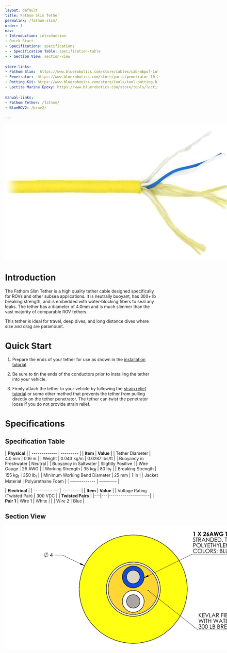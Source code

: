 ```yaml
---
layout: default
title: Fathom Slim Tether
permalink: /fathom-slim/
order: 1
nav:
- Introduction: introduction
- Quick Start 
- Specifications: specifications
- - Specification Table: specification-table
- - Section View: section-view

store-links:
- Fathom Slim:  https://www.bluerobotics.com/store/cables/cab-nbpuf-1utp-26awg/
- Penetrator:  https://www.bluerobotics.com/store/parts/penetrator-10-25-a-8mm-r2/
- Potting Kit: https://www.bluerobotics.com/store/tools/tool-potting-kit-r1/
- Loctite Marine Epoxy: https://www.bluerobotics.com/store/tools/loctite-marine-epoxy/

manual-links:
- Fathom Tether: /fathom/
- BlueROV2: /brov2/

---
```


<img src="/fathom/cad/slim-banner.png" class="img-responsive" style="max-width:900px"  />
	
# Introduction

The Fathom Slim Tether is a high quality tether cable designed specifically for ROVs and other subsea applications. It is neutrally buoyant, has 300+ lb breaking strength, and is embedded with water-blocking fibers to seal any leaks. The tether has a diameter of 4.0mm and is much slimmer than the vast majority of comparable ROV tethers.

This tether is ideal for travel, deep dives, and long distance dives where size and drag are paramount.
 
# Quick Start 

1. Prepare the ends of your tether for use as shown in the [installation tutorial](#installation).

2. Be sure to tin the ends of the conductors prior to installing the tether into your vehicle.

3. Firmly attach the tether to your vehicle by following the [strain relief tutorial](#strain-relief) or some other method that prevents the tether from pulling directly on the tether penetrator. The tether can twist the penetrator loose if you do not provide strain relief.
 
# Specifications

## Specification Table

|      **Physical**       |
| ------------- | --------- |
| **Item** | **Value** |
| Tether Diameter | 4.0 mm | 0.16 in |
| Weight | 0.043 kg/m | 0.0287 lbs/ft |
| Buoyancy in Freshwater | Neutral |
| Buoyancy in Saltwater | Slightly Positive |
| Wire Gauge   | 26 AWG |
| Working Strength | 35 kg<sub>f</sub> | 80 lb<sub>f</sub> |
| Breaking Strength | 155 kg<sub>f</sub> | 350 lb<sub>f</sub> |
| Minimum Working Bend Diameter | 25 mm | 1 in |
| Jacket Material | Polyurethane Foam |
| ------------- | --------- |

|      **Electrical**       |
| ------------- | --------- |
| **Item** | **Value** |
| Voltage Rating (Twisted Pair) | 300 VDC |
|      **Twisted Pairs**    |
|---|---|---------------------|
| **Pair 1** | Wire 1 | White |
|            | Wire 2 | Blue  |

## Section View

<img src="/fathom/cad/Slim-Cross-Section.png" class="img-responsive" style="max-width:900px"  />

